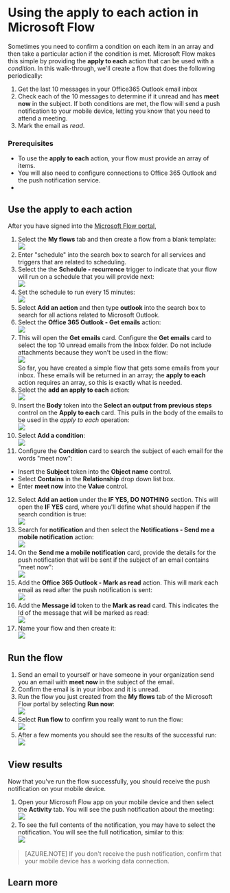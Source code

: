 <properties
    pageTitle="Learn how to parse an array of items and take an action based on a condition by using the Apply to each action.| Microsoft Flow"
    description="Use Microsoft Flow to loop through an array of items."
    services=""
    suite="flow"
    documentationCenter="na"
    authors="msftman"
    manager="anneta"
    editor=""
    tags=""/>

<tags
   ms.service="flow"
   ms.devlang="na"
   ms.topic="article"
   ms.tgt_pltfrm="na"
   ms.workload="na"
   ms.date="02/30/2017"
   ms.author="deonhe"/>

# Using the apply to each action in Microsoft Flow

Sometimes you need to confirm a condition on each item in an array and then take a particular action if the condition is met. Microsoft Flow makes this simple by providing the **apply to each** action that can be used with a *condition*. In this walk-through, we'll create a flow that does the following periodically:  
1. Get the last 10 messages in your Office365 Outlook email inbox  
2. Check each of the 10 messages to determine if it unread and has **meet now** in the subject. If both conditions are met, the flow will send a push notification to your mobile device, letting you know that you need to attend a meeting.  
3. Mark the email as *read*.  

### Prerequisites
- To use the **apply to each** action, your flow must provide an array of items.
- You will also need to configure connections to Office 365 Outlook and the push notification service.
- 
## Use the apply to each action
After you have signed into the [Microsoft Flow portal](https://flow.microsoft.com), 
1. Select the **My flows** tab and then create a flow from a blank template:  
![](./media/apply-to-each/foreach-1.png)  
1. Enter "schedule" into the search box to search for all services and triggers that are related to scheduling.  
2. Select the  the **Schedule - recurrence** trigger to indicate that your flow will run on a schedule that you will provide next:  
![](./media/apply-to-each/foreach-2.png)  
1. Set the schedule to run every 15 minutes:  
![](./media/apply-to-each/foreach-3.png)  
1. Select **Add an action** and then type **outlook** into the search box to search for all actions related to Microsoft Outlook.
2. Select the **Office 365 Outlook - Get emails** action:  
![](./media/apply-to-each/foreach-4.png)  
1. This will open the **Get emails** card. Configure the **Get emails** card to select the top 10 unread emails from the Inbox folder. Do not include attachments because they won't be used in the flow:  
![](./media/apply-to-each/foreach-5.png)  
So far, you have created a simple flow that gets some emails from your inbox. These emails will be returned in an array; the **apply to each** action requires an array, so this is exactly what is needed.  
1. Select the **add an apply to each** action:  
![](./media/apply-to-each/foreach-6.png)  
1. Insert the **Body** token into the **Select an output from previous steps** control on the **Apply to each** card. This pulls in the body of the emails to be used in the *apply to each* operation:  
![](./media/apply-to-each/foreach-7.png)  
1. Select **Add a condition**:  
![](./media/apply-to-each/foreach-8.png)  
1. Configure the **Condition** card to search the subject of each email for the words "meet now":
- Insert the **Subject** token into the **Object name** control.
- Select **Contains** in the **Relationship** drop down list box.
- Enter **meet now** into the  **Value** control.  
12. Select **Add an action** under the **IF YES, DO NOTHING** section. This will open the **IF YES** card, where you'll define what should happen if the search condition is true:    
![](./media/apply-to-each/foreach-9.png)  
1. Search for **notification** and then select the **Notifications - Send me a mobile notification** action:  
![](./media/apply-to-each/foreach-10.png)  
1. On the **Send me a mobile notification** card, provide the details for the push notification that will be sent if the subject of an email contains "meet now":  
![](./media/apply-to-each/foreach-11.png)  
1. Add the **Office 365 Outlook - Mark as read** action. This will mark each email as read after the push notification is sent:  
![](./media/apply-to-each/foreach-12.png)  
1. Add the **Message id** token to the **Mark as read** card. This indicates the Id of the message that will be marked as read:  
![](./media/apply-to-each/foreach-13.png)  
1. Name your flow and then create it:  
![](./media/apply-to-each/foreach-14.png)  

## Run the flow
1. Send an email to yourself or have someone in your organization send you an email with **meet now** in the subject of the email.  
1. Confirm the email is in your inbox and it is unread.  
1. Run the flow you just created from the **My flows** tab of the Microsoft Flow portal by selecting **Run now**:  
![](./media/apply-to-each/foreach-run-1.png)  
1. Select **Run flow** to confirm you really want to run the flow:  
![](./media/apply-to-each/foreach-run-2.png)  
1. After a few moments you should see the results of the successful run:  
![](./media/apply-to-each/foreach-run-3.png)  

## View results
Now that you've run the flow successfully, you should receive the push notification on your mobile device.  
1. Open your Microsoft Flow app on your mobile device and then select the **Activity** tab. You will see the push notification about the meeting:  
![](./media/apply-to-each/foreach-notification-1.png)  
1. To see the full contents of the notification, you may have to select the notification. You will see the full notification, similar to this:  
![](./media/apply-to-each/foreach-notification-2.png)  

>[AZURE.NOTE] If you don't receive the push notification, confirm that your mobile device has a working data connection.  
## Learn more